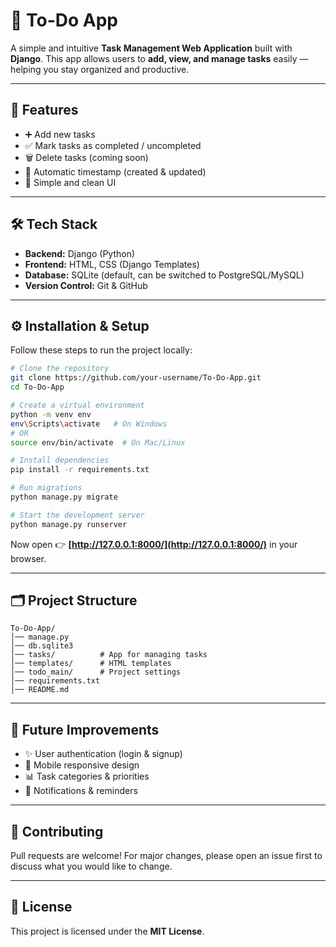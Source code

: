 # 📝 To-Do App

A simple and intuitive **Task Management Web Application** built with **Django**.
This app allows users to **add, view, and manage tasks** easily — helping you stay organized and productive.

---

## 🚀 Features

* ➕ Add new tasks
* ✅ Mark tasks as completed / uncompleted
* 🗑️ Delete tasks (coming soon)
* 📅 Automatic timestamp (created & updated)
* 🌈 Simple and clean UI

---

## 🛠️ Tech Stack

* **Backend:** Django (Python)
* **Frontend:** HTML, CSS (Django Templates)
* **Database:** SQLite (default, can be switched to PostgreSQL/MySQL)
* **Version Control:** Git & GitHub

---

## ⚙️ Installation & Setup

Follow these steps to run the project locally:

```bash
# Clone the repository
git clone https://github.com/your-username/To-Do-App.git
cd To-Do-App

# Create a virtual environment
python -m venv env
env\Scripts\activate   # On Windows
# OR
source env/bin/activate  # On Mac/Linux

# Install dependencies
pip install -r requirements.txt

# Run migrations
python manage.py migrate

# Start the development server
python manage.py runserver
```

Now open 👉 **[http://127.0.0.1:8000/](http://127.0.0.1:8000/)** in your browser.

---

## 🗂️ Project Structure

```
To-Do-App/
│── manage.py
│── db.sqlite3
│── tasks/          # App for managing tasks
│── templates/      # HTML templates
│── todo_main/      # Project settings
│── requirements.txt
│── README.md
```

---


## 🚀 Future Improvements

* ✨ User authentication (login & signup)
* 📱 Mobile responsive design
* 📊 Task categories & priorities
* 🔔 Notifications & reminders

---

## 🤝 Contributing

Pull requests are welcome!
For major changes, please open an issue first to discuss what you would like to change.

---

## 📜 License

This project is licensed under the **MIT License**.
